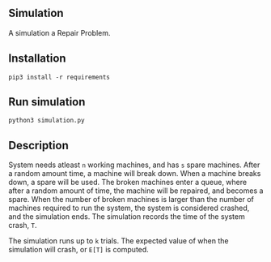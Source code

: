 ## Simulation

A simulation a Repair Problem.

## Installation

```
pip3 install -r requirements
```

## Run simulation
```
python3 simulation.py
```

## Description

System needs atleast `n` working machines, and has `s` spare machines. After a random amount time, a machine will break down.  When  a machine breaks down, a spare will be used.  The broken machines enter a queue, where after a random amount of time, the machine will be repaired, and becomes a spare. When the number of broken machines is larger than the number of machines required to run the system, the system is considered crashed, and the simulation ends. The simulation records the time of the system crash, `T`.

The simulation runs up to `k` trials.  The expected value of when the simulation will crash, or `E[T]` is computed.

